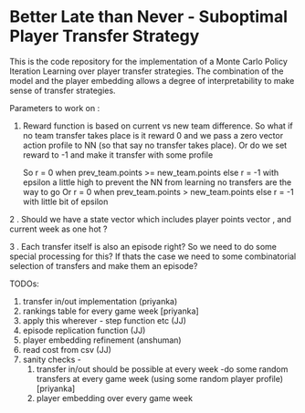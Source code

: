 # Better Late than Never - Suboptimal Player Transfer Strategy

This is the code repository for the implementation of a Monte Carlo Policy Iteration Learning over player transfer strategies. The combination of the model and the player embedding allows a degree of interpretability to make sense of transfer strategies.



Parameters  to work on :

 1. Reward function is based on current vs new team difference. So what if no team transfer takes place is it reward 0 and we pass a zero vector action profile to NN (so that say no transfer takes place). Or do we set reward to -1 and make it transfer with some profile
	
	So r = 0 when prev_team.points >= new_team.points else r = -1 with epsilon a little high to prevent the NN from learning no transfers are the way to go
	    Or  r = 0 when  prev_team.points > new_team.points else r = -1 with little bit of epsilon

2 . Should we have a state vector which includes player points vector , and current week as one hot ? 

3 . Each transfer itself is also an episode right? So we need to do some special processing for this? If thats the case we need to some combinatorial selection of transfers and make them an episode?






TODOs:
1. transfer in/out implementation (priyanka)
2. rankings table for every game week [priyanka]
3. apply this wherever - step function etc (JJ)
4. episode replication function (JJ)
5. player embedding refinement (anshuman)
6. read cost from csv (JJ)
7. sanity checks - 
	 1. transfer in/out should be possible at every week -do some random transfers at every game week (using some random player profile) [priyanka]
	 2. player embedding over every game week

